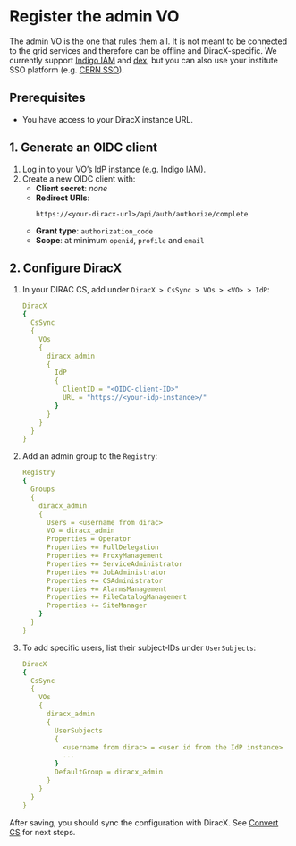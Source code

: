 # Register the admin VO

The admin VO is the one that rules them all.
It is not meant to be connected to the grid services and therefore can be offline and DiracX-specific.
We currently support [Indigo IAM](https://indigo-iam.github.io/) and [dex](https://dexidp.io), but you can also use your institute SSO platform (e.g. [CERN SSO](https://sso-management.web.cern.ch)).

## Prerequisites

- You have access to your DiracX instance URL.

## 1. Generate an OIDC client

1. Log in to your VO’s IdP instance (e.g. Indigo IAM).
2. Create a new OIDC client with:
   - **Client secret**: _none_
   - **Redirect URIs**:
     ```
     https://<your‑diracx‑url>/api/auth/authorize/complete
     ```
   - **Grant type**: `authorization_code`
   - **Scope**: at minimum `openid`, `profile` and `email`

## 2. Configure DiracX

1. In your DIRAC CS, add under `DiracX > CsSync > VOs > <VO> > IdP`:

   ```yaml
   DiracX
   {
     CsSync
     {
       VOs
       {
         diracx_admin
         {
           IdP
           {
             ClientID = "<OIDC‑client‑ID>"
             URL = "https://<your‑idp‑instance>/"
           }
         }
       }
     }
   }
   ```

2. Add an admin group to the `Registry`:

   ```yaml
   Registry
   {
     Groups
     {
       diracx_admin
       {
         Users = <username from dirac>
         VO = diracx_admin
         Properties = Operator
         Properties += FullDelegation
         Properties += ProxyManagement
         Properties += ServiceAdministrator
         Properties += JobAdministrator
         Properties += CSAdministrator
         Properties += AlarmsManagement
         Properties += FileCatalogManagement
         Properties += SiteManager
       }
     }
   }
   ```

3. To add specific users, list their subject‑IDs under `UserSubjects`:

   ```yaml
   DiracX
   {
     CsSync
     {
       VOs
       {
         diracx_admin
         {
           UserSubjects
           {
             <username from dirac> = <user id from the IdP instance>
             ...
           }
           DefaultGroup = diracx_admin
         }
       }
     }
   }
   ```

After saving, you should sync the configuration with DiracX.
See [Convert CS](./convert-cs.md) for next steps.
